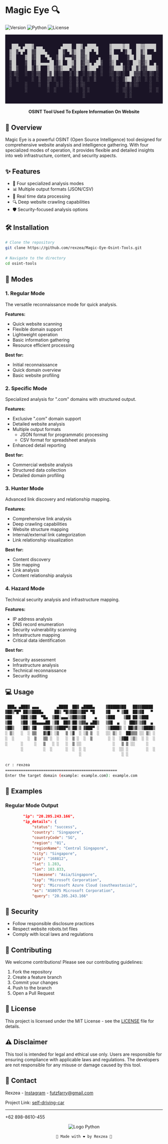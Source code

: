 # Magic Eye 🔍
![Version](https://img.shields.io/badge/version-1.0.0-blue.svg)
![Python](https://img.shields.io/badge/python-3.6+-green.svg)
![License](https://img.shields.io/badge/license-MIT-orange.svg)

<div align="center">
  <img src="/assets/magiceye.png" alt="Magic Eye Logo">
  <p><strong>OSINT Tool Used To Explore Information On Website</strong></p>
</div>


## 🌟 Overview

Magic Eye is a powerful OSINT (Open Source Intelligence) tool designed for comprehensive website analysis and intelligence gathering. With four specialized modes of operation, it provides flexible and detailed insights into web infrastructure, content, and security aspects.

## ✨ Features

- 🚀 Four specialized analysis modes
- 📊 Multiple output formats (JSON/CSV)
- 🔄 Real time data processing
- 🔍 Deep website crawling capabilities
- 🛡️ Security-focused analysis options

## 🛠️ Installation

```bash
# Clone the repository
git clone https://github.com/rexzea/Magic-Eye-Osint-Tools.git

# Navigate to the directory
cd osint-tools

```

## 🎯 Modes

### 1. Regular Mode
The versatile reconnaissance mode for quick analysis.

**Features:**
- Quick website scanning
- Flexible domain support
- Lightweight operation
- Basic information gathering
- Resource efficient processing

**Best for:**
- Initial reconnaissance
- Quick domain overview
- Basic website profiling

### 2. Specific Mode
Specialized analysis for ".com" domains with structured output.

**Features:**
- Exclusive ".com" domain support
- Detailed website analysis
- Multiple output formats
  - JSON format for programmatic processing
  - CSV format for spreadsheet analysis
- Enhanced detail reporting

**Best for:**
- Commercial website analysis
- Structured data collection
- Detailed domain profiling

### 3. Hunter Mode
Advanced link discovery and relationship mapping.

**Features:**
- Comprehensive link analysis
- Deep crawling capabilities
- Website structure mapping
- Internal/external link categorization
- Link relationship visualization

**Best for:**
- Content discovery
- Site mapping
- Link analysis
- Content relationship analysis

### 4. Hazard Mode
Technical security analysis and infrastructure mapping.

**Features:**
- IP address analysis
- DNS record enumeration
- Security vulnerability scanning
- Infrastructure mapping
- Critical data identification

**Best for:**
- Security assessment
- Infrastructure analysis
- Technical reconnaissance
- Security auditing

## 💻 Usage

```bash
 ███▄ ▄███▓ ▄▄▄        ▄████  ██▓ ▄████▄     ▓█████▓██   ██▓▓█████ 
▓██▒▀█▀ ██▒▒████▄     ██▒ ▀█▒▓██▒▒██▀ ▀█     ▓█   ▀ ▒██  ██▒▓█   ▀ 
▓██    ▓██░▒██  ▀█▄  ▒██░▄▄▄░▒██▒▒▓█    ▄    ▒███    ▒██ ██░▒███   
▒██    ▒██ ░██▄▄▄▄██ ░▓█  ██▓░██░▒▓▓▄ ▄██▒   ▒▓█  ▄  ░ ▐██▓░▒▓█  ▄ 
▒██▒   ░██▒ ▓█   ▓██▒░▒▓███▀▒░██░▒ ▓███▀ ░   ░▒████▒ ░ ██▒▓░░▒████▒
░ ▒░   ░  ░ ▒▒   ▓▒█░ ░▒   ▒ ░▓  ░ ░▒ ▒  ░   ░░ ▒░ ░  ██▒▒▒ ░░ ▒░ ░
░  ░      ░  ▒   ▒▒ ░  ░   ░  ▒ ░  ░  ▒       ░ ░  ░▓██ ░▒░  ░ ░  ░
░      ░     ░   ▒   ░ ░   ░  ▒ ░░              ░   ▒ ▒ ░░     ░   
       ░         ░  ░      ░  ░  ░ ░            ░  ░░ ░        ░  ░
                                 ░                  ░ ░

cr : rexzea
==================================================
Enter the target domain (example: example.com): example.com
```

## 📝 Examples

### Regular Mode Output
```json
        "ip": "20.205.243.166",
        "ip_details": {
            "status": "success",
            "country": "Singapore",
            "countryCode": "SG",
            "region": "01",
            "regionName": "Central Singapore",
            "city": "Singapore",
            "zip": "168812",
            "lat": 1.283,
            "lon": 103.833,
            "timezone": "Asia/Singapore",
            "isp": "Microsoft Corporation",
            "org": "Microsoft Azure Cloud (southeastasia)",
            "as": "AS8075 Microsoft Corporation",
            "query": "20.205.243.166"
```


## 🔐 Security

- Follow responsible disclosure practices
- Respect website robots.txt files
- Comply with local laws and regulations

## 🤝 Contributing

We welcome contributions! Please see our contributing guidelines:

1. Fork the repository
2. Create a feature branch
3. Commit your changes
4. Push to the branch
5. Open a Pull Request

## 📄 License

This project is licensed under the MIT License - see the [LICENSE](LICENSE) file for details.

## ⚠️ Disclaimer

This tool is intended for legal and ethical use only. Users are responsible for ensuring compliance with applicable laws and regulations. The developers are not responsible for any misuse or damage caused by this tool.

## 📧 Contact

Rexzea - [Instagram](https://www.instagram.com/alzennora/profilecard/?igsh=Ym8wZHFjcWRxaWhx) - futzfarry@gmail.com



Project Link: [self-driving-car](https://github.com/rexzea/self-driving-car)

---
+62 898-8610-455

<div align="center">


![Logo Python](https://upload.wikimedia.org/wikipedia/commons/c/c3/Python-logo-notext.svg)
```
🌟 Made with ❤️ by Rexzea 🌟
```

</div>
